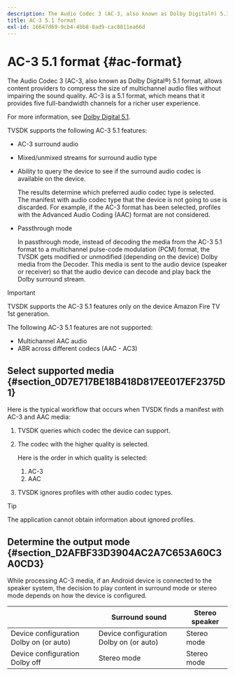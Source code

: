 ```yaml
---
description: The Audio Codec 3 (AC-3, also known as Dolby Digital®) 5.1 format, allows content providers to compress the size of multichannel audio files without impairing the sound quality. AC-3 is a 5.1 format, which means that it provides five full-bandwidth channels for a richer user experience.
title: AC-3 5.1 format
exl-id: 16647d69-9cb4-4bb8-8ad9-cac8811ea66d
---
```

# AC-3 5.1 format {#ac-format}

The Audio Codec 3 (AC-3, also known as Dolby Digital®) 5.1 format, allows content providers to compress the size of multichannel audio files without impairing the sound quality. AC-3 is a 5.1 format, which means that it provides five full-bandwidth channels for a richer user experience.

For more information, see [Dolby Digital 5.1](https://www.dolby.com/us/en/technologies/dolby-digital.html).

TVSDK supports the following AC-3 5.1 features:

* AC-3 surround audio 
* Mixed/unmixed streams for surround audio type 
* Ability to query the device to see if the surround audio codec is available on the device.

  The results determine which preferred audio codec type is selected. The manifest with audio codec type that the device is not going to use is discarded. For example, if the AC-3 format has been selected, profiles with the Advanced Audio Coding (AAC) format are not considered. 
* Passthrough mode

  In passthrough mode, instead of decoding the media from the AC-3 5.1 format to a multichannel pulse-code modulation (PCM) format, the TVSDK gets modified or unmodified (depending on the device) Dolby media from the Decoder. This media is sent to the audio device (speaker or receiver) so that the audio device can decode and play back the Dolby surround stream.

>[!IMPORTANT]
>
>TVSDK supports the AC-3 5.1 features only on the device Amazon Fire TV 1st generation.

The following AC-3 5.1 features are not supported:

* Multichannel AAC audio 
* ABR across different codecs (AAC - AC3)

## Select supported media {#section_0D7E717BE18B418D817EE017EF2375D1}

Here is the typical workflow that occurs when TVSDK finds a manifest with AC-3 and AAC media:

1. TVSDK queries which codec the device can support. 
1. The codec with the higher quality is selected.

   Here is the order in which quality is selected:

    1. AC-3 
    1. AAC

1. TVSDK ignores profiles with other audio codec types.

>[!TIP]
>
>The application cannot obtain information about ignored profiles.

## Determine the output mode {#section_D2AFBF33D3904AC2A7C653A60C3A0CD3}

While processing AC-3 media, if an Android device is connected to the speaker system, the decision to play content in surround mode or stereo mode depends on how the device is configured.  

|   | Surround sound  | Stereo speaker  |
|---|---|---|
|  Device configuration Dolby on (or auto)  | Device configuration Dolby on (or auto)  | Stereo mode  |
|  Device configuration Dolby off  | Stereo mode  | Stereo mode  |
